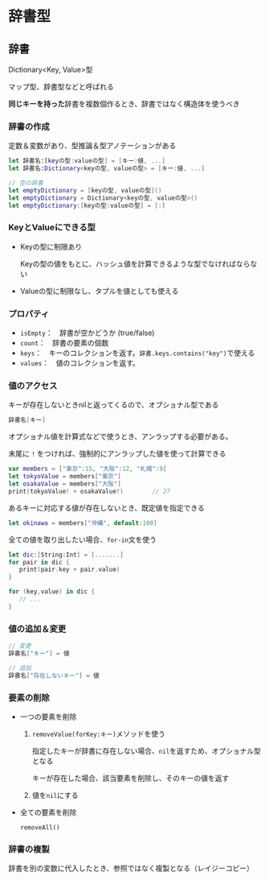 # 辞書型



## 辞書

Dictionary<Key, Value>型

マップ型、辞書型などと呼ばれる

**同じキーを持った**辞書を複数個作るとき、辞書ではなく構造体を使うべき



### 辞書の作成

定数＆変数があり、型推論＆型アノテーションがある

```swift
let 辞書名:[keyの型:valueの型] = [キー:値, ...]
let 辞書名:Dictionary<keyの型, valueの型> = [キー:値, ...]

// 空の辞書
let emptyDictionary = [keyの型, valueの型]()
let emptyDictionary = Dictionary<keyの型, valueの型>()
let emptyDictionary:[keyの型:valueの型] = [:]
```



### KeyとValueにできる型

* Keyの型に制限あり

  Keyの型の値をもとに、ハッシュ値を計算できるような型でなければならない

* Valueの型に制限なし、タプルを値としても使える



### プロパティ

* `isEmpty`：　辞書が空かどうか (true/false)
* `count`：　辞書の要素の個数
* `keys`：　キーのコレクションを返す。`辞書.keys.contains("key")`で使える
* `values`：　値のコレクションを返す。



### 値のアクセス

キーが存在しないときnilと返ってくるので、オプショナル型である

```swift
辞書名[キー]
```

オプショナル値を計算式などで使うとき、アンラップする必要がある。

末尾に `!` をつければ、強制的にアンラップした値を使って計算できる

```swift
var members = ["東京":15, "大阪":12, "札幌":9]
let tokyoValue = members["東京"]
let osakaValue = members["大阪"]
print(tokyoValue! + osakaValue!)		// 27
```

あるキーに対応する値が存在しないとき、既定値を指定できる

```swift
let okinawa = members["沖縄", default:100]
```

全ての値を取り出したい場合、`for-in`文を使う

```swift
let dic:[String:Int] = [.......]
for pair in dic {
   print(pair.key + pair.value)
}

for (key,value) in dic {
   // ...
}
```





### 値の追加＆変更

```swift
// 変更
辞書名["キー"] = 値

// 追加
辞書名["存在しないキー"] = 値
```



### 要素の削除

* 一つの要素を削除

  1. `removeValue(forKey:キー)`メソッドを使う

     指定したキーが辞書に存在しない場合、`nil`を返すため、オプショナル型となる

     キーが存在した場合、該当要素を削除し、そのキーの値を返す

  2. 値を`nil`にする

* 全ての要素を削除

  `removeAll()`



### 辞書の複製

辞書を別の変数に代入したとき、参照ではなく複製となる（レイジーコピー）

























